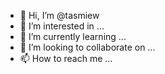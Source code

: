 - 👋 Hi, I’m @tasmiew
- 👀 I’m interested in ...
- 🌱 I’m currently learning ...
- 💞️ I’m looking to collaborate on ...
- 📫 How to reach me ...

<!---
tasmiew/tasmiew is a ✨ special ✨ repository because its `README.md` (this file) appears on your GitHub profile.
You can click the Preview link to take a look at your changes.
--->
